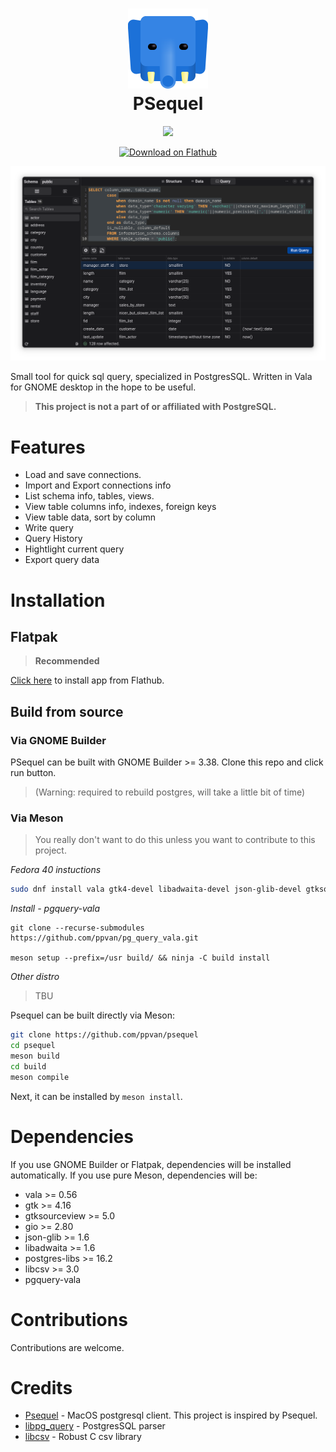 <!--
    2023 ppvan phuclaplace@gmail.com
-->
<h1 align="center">
<img
    src="data/icons/hicolor/scalable/apps/me.ppvan.psequel.svg" alt="PSequel"
    width="128"
    height="128"/><br/>
    PSequel
</h1>

<p align="center">
<a href="https://stopthemingmy.app">
    <img width="200" src="https://stopthemingmy.app/badge.svg"/>
</a>
</p>

<p align="center">
<a href="https://flathub.org/apps/me.ppvan.psequel">
    <img width="200" src="https://flathub.org/assets/badges/flathub-badge-en.png" alt="Download on Flathub">
</a>
</p>

<p align="center">
    <img alt="Screenshot" src="screenshots/screenshot.png"/>
</p>


Small tool for quick sql query, specialized in PostgresSQL. Written in Vala for GNOME desktop in the hope to be useful.

> **This project is not a part of or affiliated with PostgreSQL.**

# Features
- Load and save connections.
- Import and Export connections info
- List schema info, tables, views.
- View table columns info, indexes, foreign keys
- View table data, sort by column
- Write query
- Query History
- Hightlight current query
- Export query data

# Installation

## Flatpak
> **Recommended**

<a href="https://flathub.org/apps/me.ppvan.psequel">Click here</a> to install app from Flathub.

## Build from source

### Via GNOME Builder
PSequel can be built with GNOME Builder >= 3.38. Clone this repo and click run button.

> (Warning: required to rebuild postgres, will take a little bit of time)

### Via Meson
> You really don't want to do this unless you want to contribute to this project.

*Fedora 40 instuctions*

```sh
sudo dnf install vala gtk4-devel libadwaita-devel json-glib-devel gtksourceview5-devel libpq-devel sqlite-devel libcsv-devel
```

*Install - pgquery-vala*

```
git clone --recurse-submodules https://github.com/ppvan/pg_query_vala.git

meson setup --prefix=/usr build/ && ninja -C build install
```

*Other distro*

> TBU


Psequel can be built directly via Meson:
```bash
git clone https://github.com/ppvan/psequel
cd psequel
meson build
cd build
meson compile
```
Next, it can be installed by `meson install`.

# Dependencies
If you use GNOME Builder or Flatpak, dependencies will be installed automatically. If you use pure Meson, dependencies will be:
- vala >= 0.56
- gtk >= 4.16
- gtksourceview >= 5.0
- gio >= 2.80
- json-glib >= 1.6
- libadwaita >= 1.6
- postgres-libs >= 16.2
- libcsv >= 3.0
- pgquery-vala

# Contributions
Contributions are welcome.

# Credits

- [Psequel](https://psequel.com/) - MacOS postgresql client. This project is inspired by Psequel.
- [libpg_query](https://github.com/pganalyze/libpg_query) - PostgresSQL parser
- [libcsv](https://github.com/rgamble/libcsv) - Robust C csv library